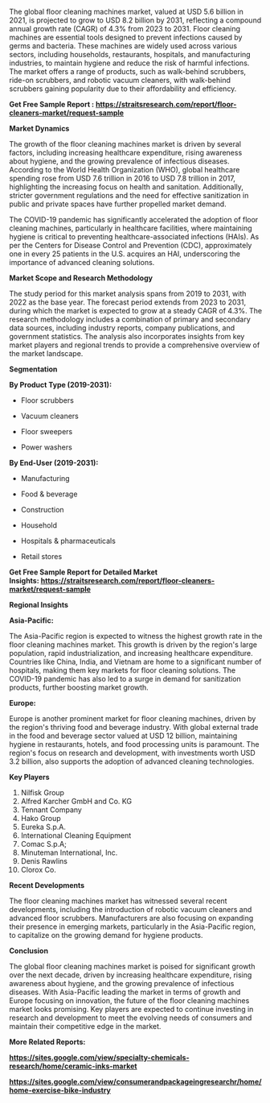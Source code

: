 <p>The global floor cleaning machines market, valued at USD 5.6 billion in 2021, is projected to grow to USD 8.2 billion by 2031, reflecting a compound annual growth rate (CAGR) of 4.3% from 2023 to 2031. Floor cleaning machines are essential tools designed to prevent infections caused by germs and bacteria. These machines are widely used across various sectors, including households, restaurants, hospitals, and manufacturing industries, to maintain hygiene and reduce the risk of harmful infections. The market offers a range of products, such as walk-behind scrubbers, ride-on scrubbers, and robotic vacuum cleaners, with walk-behind scrubbers gaining popularity due to their affordability and efficiency.</p>
<p><strong>Get Free Sample Report :&nbsp;<a href="https://straitsresearch.com/report/floor-cleaners-market/request-sample">https://straitsresearch.com/report/floor-cleaners-market/request-sample</a>&nbsp;</strong></p>
<p><strong>Market Dynamics</strong></p>
<p>The growth of the floor cleaning machines market is driven by several factors, including increasing healthcare expenditure, rising awareness about hygiene, and the growing prevalence of infectious diseases. According to the World Health Organization (WHO), global healthcare spending rose from USD 7.6 trillion in 2016 to USD 7.8 trillion in 2017, highlighting the increasing focus on health and sanitation. Additionally, stricter government regulations and the need for effective sanitization in public and private spaces have further propelled market demand.</p>
<p>The COVID-19 pandemic has significantly accelerated the adoption of floor cleaning machines, particularly in healthcare facilities, where maintaining hygiene is critical to preventing healthcare-associated infections (HAIs). As per the Centers for Disease Control and Prevention (CDC), approximately one in every 25 patients in the U.S. acquires an HAI, underscoring the importance of advanced cleaning solutions.</p>
<p><strong>Market Scope and Research Methodology</strong></p>
<p>The study period for this market analysis spans from 2019 to 2031, with 2022 as the base year. The forecast period extends from 2023 to 2031, during which the market is expected to grow at a steady CAGR of 4.3%. The research methodology includes a combination of primary and secondary data sources, including industry reports, company publications, and government statistics. The analysis also incorporates insights from key market players and regional trends to provide a comprehensive overview of the market landscape.</p>
<p><strong>Segmentation</strong></p>
<p><strong>By Product Type (2019-2031):</strong></p>
<ul>
<li>
<p>Floor scrubbers</p>
</li>
<li>
<p>Vacuum cleaners</p>
</li>
<li>
<p>Floor sweepers</p>
</li>
<li>
<p>Power washers</p>
</li>
</ul>
<p><strong>By End-User (2019-2031):</strong></p>
<ul>
<li>
<p>Manufacturing</p>
</li>
<li>
<p>Food &amp; beverage</p>
</li>
<li>
<p>Construction</p>
</li>
<li>
<p>Household</p>
</li>
<li>
<p>Hospitals &amp; pharmaceuticals</p>
</li>
<li>
<p>Retail stores</p>
</li>
</ul>
<p><strong>Get Free Sample Report for Detailed Market Insights:&nbsp;<a href="https://straitsresearch.com/report/floor-cleaners-market/request-sample">https://straitsresearch.com/report/floor-cleaners-market/request-sample</a>&nbsp;</strong></p>
<p><strong>Regional Insights</strong></p>
<p><strong>Asia-Pacific:</strong></p>
<p>The Asia-Pacific region is expected to witness the highest growth rate in the floor cleaning machines market. This growth is driven by the region's large population, rapid industrialization, and increasing healthcare expenditure. Countries like China, India, and Vietnam are home to a significant number of hospitals, making them key markets for floor cleaning solutions. The COVID-19 pandemic has also led to a surge in demand for sanitization products, further boosting market growth.</p>
<p><strong>Europe:</strong></p>
<p>Europe is another prominent market for floor cleaning machines, driven by the region's thriving food and beverage industry. With global external trade in the food and beverage sector valued at USD 12 billion, maintaining hygiene in restaurants, hotels, and food processing units is paramount. The region's focus on research and development, with investments worth USD 3.2 billion, also supports the adoption of advanced cleaning technologies.</p>
<p><strong>Key Players</strong></p>
<ol>
<li>Nilfisk Group</li>
<li>Alfred Karcher GmbH and Co. KG</li>
<li>Tennant Company</li>
<li>Hako Group</li>
<li>Eureka S.p.A.</li>
<li>International Cleaning Equipment</li>
<li>Comac S.p.A;</li>
<li>Minuteman International, Inc.</li>
<li>Denis Rawlins</li>
<li>Clorox Co.</li>
</ol>
<p><strong>Recent Developments</strong></p>
<p>The floor cleaning machines market has witnessed several recent developments, including the introduction of robotic vacuum cleaners and advanced floor scrubbers. Manufacturers are also focusing on expanding their presence in emerging markets, particularly in the Asia-Pacific region, to capitalize on the growing demand for hygiene products.</p>
<p><strong>Conclusion</strong></p>
<p>The global floor cleaning machines market is poised for significant growth over the next decade, driven by increasing healthcare expenditure, rising awareness about hygiene, and the growing prevalence of infectious diseases. With Asia-Pacific leading the market in terms of growth and Europe focusing on innovation, the future of the floor cleaning machines market looks promising. Key players are expected to continue investing in research and development to meet the evolving needs of consumers and maintain their competitive edge in the market.</p>
<p><strong>More Related Reports:&nbsp;</strong></p>
<p><strong><a href="https://sites.google.com/view/specialty-chemicals-research/home/ceramic-inks-market">https://sites.google.com/view/specialty-chemicals-research/home/ceramic-inks-market</a></strong></p>
<p><strong><a href="https://sites.google.com/view/consumerandpackageingresearchr/home/home-exercise-bike-industry">https://sites.google.com/view/consumerandpackageingresearchr/home/home-exercise-bike-industry</a><br /></strong></p>
